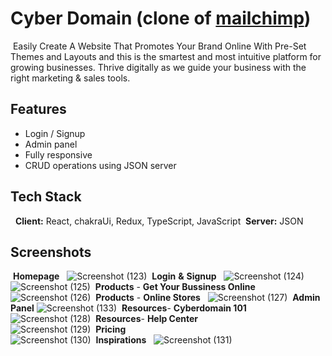 
# Cyber Domain (clone of [mailchimp](https://mailchimp.com/))
​
Easily Create A Website That Promotes Your Brand Online With Pre-Set Themes and Layouts and this is the smartest and most intuitive platform for growing businesses. Thrive digitally as we guide your business with the right marketing & sales tools.
​
## Features
- Login / Signup
- Admin panel
- Fully responsive
- CRUD operations using JSON server
​
## Tech Stack
​
​
**Client:** React, chakraUi, Redux, TypeScript, JavaScript
​
**Server:** JSON

## Screenshots
​
**Homepage**
​​
​​
![Screenshot (123)](https://user-images.githubusercontent.com/97978681/208675708-7a663a79-2d35-480e-89be-f88fa6a5fc35.png)
​
**Login** **&** **Signup**
​​
​​
![Screenshot (124)](https://user-images.githubusercontent.com/97978681/208676090-50e5b368-c942-4407-bc5c-9d0d9c9256fd.png)
​​
​​
![Screenshot (125)](https://user-images.githubusercontent.com/97978681/208676126-2f46f2b4-11e3-466d-992e-512dfed832f4.png)
​
**Products** - **Get Your Bussiness Online**
​​
​​
![Screenshot (126)](https://user-images.githubusercontent.com/97978681/208676376-071694f2-788b-40a7-9040-681005f8b147.png)
​
**Products** - **Online Stores**
​​
​​
![Screenshot (127)](https://user-images.githubusercontent.com/97978681/208676523-5fe1a69d-cb9e-46f7-9b88-bc682b4f697e.png)
​
**Admin Panel**
![Screenshot (133)](https://user-images.githubusercontent.com/97978681/208678612-45aa5bc1-c534-4a2c-9029-055b9dc1957e.png)
​
**Resources**- **Cyberdomain 101**
<br/>
![Screenshot (128)](https://user-images.githubusercontent.com/97978681/208676877-e6fff818-187c-45ed-a1bf-8f7dbf4a082f.png)
​
**Resources**- **Help Center**
<br/>
![Screenshot (129)](https://user-images.githubusercontent.com/97978681/208677024-9c0af9a7-fef7-4efe-b21f-1e9403f0ff5d.png)
​
**Pricing**
<br/>
![Screenshot (130)](https://user-images.githubusercontent.com/97978681/208677089-77cce779-67d8-491f-b6d0-35bebf1c2624.png)
​
**Inspirations**
​​
​​
![Screenshot (131)](https://user-images.githubusercontent.com/97978681/208677098-7d5b2f16-4f4d-4b04-96e5-8a1744067e9d.png)
